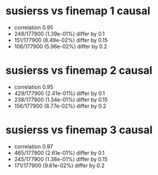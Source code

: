 # susierss vs finemap  1 causal

- correlation 0.95
- 248/177900 (1.39e-01%) differ by 0.1
- 151/177900 (8.49e-02%) differ by 0.15
- 106/177900 (5.96e-02%) differ by 0.2


# susierss vs finemap  2 causal

- correlation 0.95
- 429/177900 (2.41e-01%) differ by 0.1
- 238/177900 (1.34e-01%) differ by 0.15
- 156/177900 (8.77e-02%) differ by 0.2


# susierss vs finemap  3 causal

- correlation 0.97
- 465/177900 (2.61e-01%) differ by 0.1
- 245/177900 (1.38e-01%) differ by 0.15
- 171/177900 (9.61e-02%) differ by 0.2


